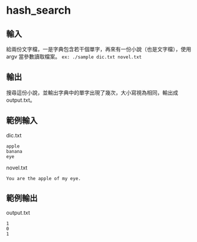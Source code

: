 # hash_search
## 輸入
給兩份文字檔，一是字典包含若干個單字，再來有一份小說（也是文字檔），使用 argv 當參數讀取檔案。
`ex: ./sample dic.txt novel.txt`

## 輸出
搜尋這份小說，並輸出字典中的單字出現了幾次，大小寫視為相同，輸出成output.txt。

## 範例輸入
dic.txt
```
apple
banana
eye
```
novel.txt
```
You are the apple of my eye.
```
## 範例輸出
output.txt
```
1
0
1
```

